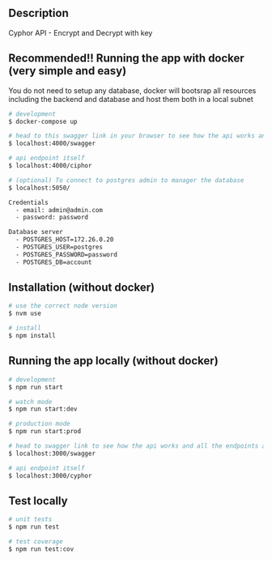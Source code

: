 
## Description

Cyphor API - Encrypt and Decrypt with key


## Recommended!! Running the app with docker (very simple and easy)


You do not need to setup any database, docker will bootsrap all resources including the backend and database and host them both in a local subnet

```bash
# development
$ docker-compose up

# head to this swagger link in your browser to see how the api works and play around with all the endpoints available in the ui
$ localhost:4000/swagger

# api endpoint itself
$ localhost:4000/ciphor

# (optional) To connect to postgres admin to manager the database 
$ localhost:5050/

Credentials
  - email: admin@admin.com
  - password: password

Database server
  - POSTGRES_HOST=172.26.0.20
  - POSTGRES_USER=postgres
  - POSTGRES_PASSWORD=password
  - POSTGRES_DB=account
```

## Installation (without docker)

```bash
# use the correct node version 
$ nvm use

# install
$ npm install
```
## Running the app locally (without docker)

```bash
# development
$ npm run start

# watch mode
$ npm run start:dev

# production mode
$ npm run start:prod

# head to swagger link to see how the api works and all the endpoints available
$ localhost:3000/swagger

# api endpoint itself
$ localhost:3000/cyphor
```

## Test locally

```bash
# unit tests
$ npm run test

# test coverage
$ npm run test:cov
```
